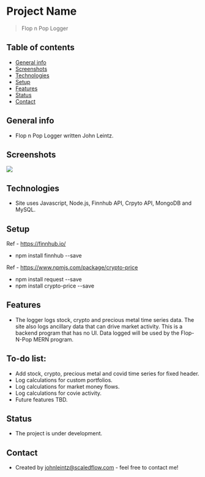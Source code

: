 # Project Name

> Flop n Pop Logger

## Table of contents

- [General info](#general-info)
- [Screenshots](#screenshots)
- [Technologies](#technologies)
- [Setup](#setup)
- [Features](#features)
- [Status](#status)
- [Contact](#contact)

## General info

- Flop n Pop Logger written John Leintz. 

## Screenshots

![](/assets/img/TBD.GIF)

## Technologies

- Site uses Javascript, Node.js, Finnhub API, Crpyto API, MongoDB and MySQL.

## Setup
Ref - https://finnhub.io/
- npm install finnhub --save

Ref - https://www.npmjs.com/package/crypto-price
- npm install request --save
- npm install crypto-price --save


## Features

- The logger logs stock, crypto and precious metal time series data. The site also logs ancillary data that can drive market activity. This is a backend program that has no UI. Data logged will be used by the Flop-N-Pop MERN program. 

## To-do list:

- Add stock, crypto, precious metal and covid time series for fixed header.
- Log calculations for custom portfolios.
- Log calculations for market money flows.
- Log calculations for covie activity.
- Future features TBD.

## Status

- The project is under development.

## Contact

- Created by [johnleintz@scaledflow.com](https://www.scaleflow.github.io/) - feel free to contact me!
